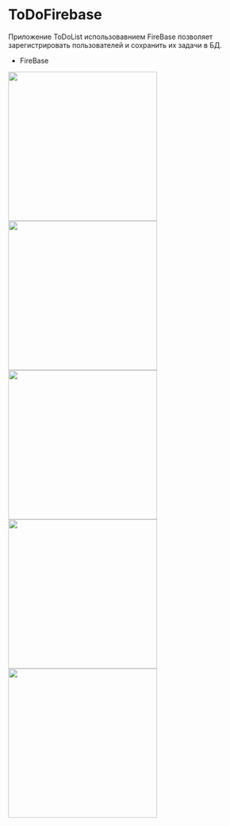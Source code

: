 # ToDoFirebase


Приложение ToDoList использовавнием FireBase позволяет зарегистрировать пользователей и сохранить их задачи в БД.

- FireBase

<img src="https://user-images.githubusercontent.com/81886542/146685171-ad7998ae-08ed-4c04-b90d-1200b10383f9.png" width="300" />
<img src="https://user-images.githubusercontent.com/81886542/146685186-b76be634-8d61-47b1-89c1-564c1ec75f53.png" width="300" />
<img src="https://user-images.githubusercontent.com/81886542/146685193-1df30aa1-01dc-48db-b1af-8227b585b07d.png" width="300" />
<img src="https://user-images.githubusercontent.com/81886542/146685202-76a1bbf2-feba-4780-afc4-9dcef007c456.png" width="300" />
<img src="https://user-images.githubusercontent.com/81886542/146685205-73a1ebdc-a459-43f1-a811-75baf707c239.png" width="300" />



